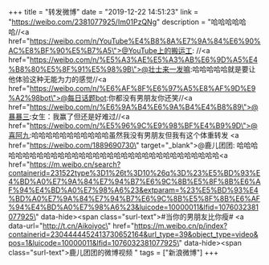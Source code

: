 +++
title = "转发微博"
date = "2019-12-22 14:51:23"
link = "https://weibo.com/2381077925/Im01PzQNg"
description = "哈哈哈哈哈哈//<a href=\"https://weibo.com/n/YouTube%E4%B8%8A%E7%9A%84%E6%90%AC%E8%BF%90%E5%B7%A5\">@YouTube上的搬运工</a>: //<a href=\"https://weibo.com/n/%E5%A3%AE%E5%A3%AB%E6%9D%A5%E4%B8%80%E5%8F%91%E5%98%9B\">@壮士来一发嘛</a>:哈哈哈哈哈就是要让他体验这种无能为力的感觉//<a href=\"https://weibo.com/n/%E6%AF%8F%E6%97%A5%E8%AF%9D%E9%A2%98bot\">@每日话题bot</a>:你都没有男朋友你还笑//<a href=\"https://weibo.com/n/%E6%9A%B4%E6%9A%B4%E4%B8%89\">@暴暴三</a>:女生：我赢了但还是好难过//<a href=\"https://weibo.com/n/%E5%96%9C%E9%98%BF%E4%B9%9D\">@喜阿九</a>:哈哈哈哈哈哈哈哈哈哈哈虽然我没有男朋友但我有这个体重转发 <a href=\"https://weibo.com/1889690730\" target=\"_blank\">@鹿儿团团</a>: 哈哈哈哈哈哈哈哈哈哈哈哈哈哈哈哈哈哈哈哈哈哈哈哈哈哈哈哈哈哈哈哈哈<a href=\"https://m.weibo.cn/search?containerid=231522type%3D1%26t%3D10%26q%3D%23%E5%BD%93%E4%BD%A0%E7%9A%84%E7%94%B7%E6%9C%8B%E5%8F%8B%E6%AF%94%E4%BD%A0%E7%98%A6%23&extparam=%23%E5%BD%93%E4%BD%A0%E7%9A%84%E7%94%B7%E6%9C%8B%E5%8F%8B%E6%AF%94%E4%BD%A0%E7%98%A6%23&luicode=10000011&lfid=1076032381077925\" data-hide><span class=\"surl-text\">#当你的男朋友比你瘦#</span></a> <a data-url=\"http://t.cn/Aikoiyoc\" href=\"https://m.weibo.cn/p/index?containerid=2304444452413730652164&url_type=39&object_type=video&pos=1&luicode=10000011&lfid=1076032381077925\" data-hide><span class=\"surl-text\">鹿儿团团的微博视频</span></a> "
tags = ["新浪微博"]
+++
